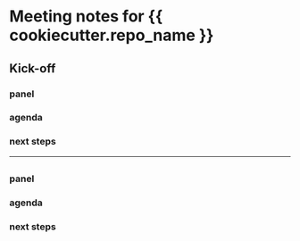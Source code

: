 # Meeting notes for {{ cookiecutter.repo_name }}

## Kick-off <date>
### panel

### agenda

### next steps

---
## <date>
### panel

### agenda

### next steps



